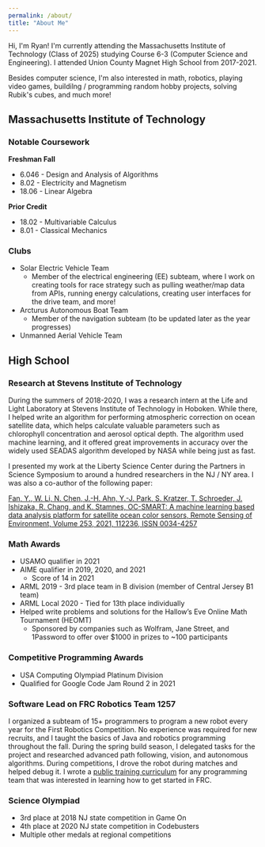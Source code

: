 ```yaml
---
permalink: /about/
title: "About Me"
---
```


Hi, I'm Ryan! I'm currently attending the Massachusetts Institute of Technology (Class of 2025) studying Course 6-3 (Computer Science and Engineering). I attended Union County Magnet High School from 2017-2021.

Besides computer science, I'm also interested in math, robotics, playing video games, buildilng / programming random hobby projects, solving Rubik's cubes, and much more!

## Massachusetts Institute of Technology

### Notable Coursework

**Freshman Fall**
- 6.046 - Design and Analysis of Algorithms
- 8.02 - Electricity and Magnetism
- 18.06 - Linear Algebra

**Prior Credit**
- 18.02 - Multivariable Calculus
- 8.01 - Classical Mechanics

### Clubs

- Solar Electric Vehicle Team
  - Member of the electrical engineering (EE) subteam, where I work on creating tools for race strategy such as pulling weather/map data from APIs, running energy calculations, creating user interfaces for the drive team, and more!
- Arcturus Autonomous Boat Team
  - Member of the navigation subteam (to be updated later as the year progresses)
- Unmanned Aerial Vehicle Team

## High School

### Research at Stevens Institute of Technology

During the summers of 2018-2020, I was a research intern at the Life and Light Laboratory at Stevens Institute of Technology in Hoboken. While there, I helped write an algorithm for performing atmospheric correction on ocean satellite data, which helps calculate valuable parameters such as chlorophyll concentration and aerosol optical depth. The algorithm used machine learning, and it offered great improvements in accuracy over the widely used SEADAS algorithm developed by NASA while being just as fast.

I presented my work at the Liberty Science Center during the Partners in Science Symposium to around a hundred researchers in the NJ / NY area. I was also a co-author of the following paper:

[Fan, Y., W. Li, N. Chen, J.-H. Ahn, Y.-J. Park, S. Kratzer, T. Schroeder, J. Ishizaka, R. Chang, and K. Stamnes, OC-SMART: 
A machine learning based data analysis platform for satellite ocean color sensors, Remote Sensing of Environment, Volume 253, 2021, 112236, ISSN 0034-4257](https://www.sciencedirect.com/science/article/abs/pii/S003442572030609X)

### Math Awards

- USAMO qualifier in 2021
- AIME qualifier in 2019, 2020, and 2021
  - Score of 14 in 2021
- ARML 2019 - 3rd place team in B division (member of Central Jersey B1 team)
- ARML Local 2020 - Tied for 13th place individually
- Helped write problems and solutions for the Hallow’s Eve Online Math Tournament (HEOMT)
  - Sponsored by companies such as Wolfram, Jane Street, and 1Password to offer over $1000 in prizes to ~100 participants

### Competitive Programming Awards

- USA Computing Olympiad Platinum Division
- Qualified for Google Code Jam Round 2 in 2021

### Software Lead on FRC Robotics Team 1257

I organized a subteam of 15+ programmers to program a new robot every year for the First Robotics Competition. No experience was required for new recruits, and I taught the basics of Java and robotics programming throughout the fall. During the spring build season, I delegated tasks for the project and researched advanced path following, vision, and autonomous algorithms. During competitions, I drove the robot during matches and helped debug it. I wrote a [public training curriculum](https://frc1257.github.io/robotics-training/#/) for any programming team that was interested in learning how to get started in FRC.

### Science Olympiad

- 3rd place at 2018 NJ state competition in Game On
- 4th place at 2020 NJ state competition in Codebusters
- Multiple other medals at regional competitions
